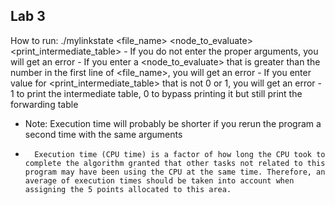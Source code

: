 Lab 3
--------------

How to run: ./mylinkstate <file_name> <node_to_evaluate> <print_intermediate_table>
	- If you do not enter the proper arguments, you will get an error
	- If you enter a <node_to_evaluate> that is greater than the number in the first line of <file_name>, you will get an error
	- If you enter value for <print_intermediate_table> that is not 0 or 1, you will get an error
		- 1 to print the intermediate table, 0 to bypass printing it but still print the forwarding table

* Note: Execution time will probably be shorter if you rerun the program a second time with the same arguments 
*       Execution time (CPU time) is a factor of how long the CPU took to complete the algorithm granted that other tasks not related to this program may have been using the CPU at the same time. Therefore, an average of execution times should be taken into account when assigning the 5 points allocated to this area.